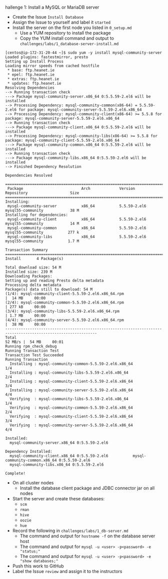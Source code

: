 hallenge 1: Install a MySQL or MariaDB server

* Create the Issue `Install Database` 
* Assign the Issue to yourself and label it `started`
* Install the server on the first node you listed in `0_setup.md`
  * Use a YUM repository to install the package
  * Copy the YUM install command and output to `challenges/labs/1_database-server-install.md`
```
[centos@ip-172-31-20-44 ~]$ sudo yum -y install mysql-community-server
Loaded plugins: fastestmirror, presto
Setting up Install Process
Loading mirror speeds from cached hostfile
 * base: ftp.heanet.ie
 * epel: ftp.heanet.ie
 * extras: ftp.heanet.ie
 * updates: ftp.heanet.ie
Resolving Dependencies
--> Running transaction check
---> Package mysql-community-server.x86_64 0:5.5.59-2.el6 will be installed
--> Processing Dependency: mysql-community-common(x86-64) = 5.5.59-2.el6 for package: mysql-community-server-5.5.59-2.el6.x86_64
--> Processing Dependency: mysql-community-client(x86-64) >= 5.5.8 for package: mysql-community-server-5.5.59-2.el6.x86_64
--> Running transaction check
---> Package mysql-community-client.x86_64 0:5.5.59-2.el6 will be installed
--> Processing Dependency: mysql-community-libs(x86-64) >= 5.5.8 for package: mysql-community-client-5.5.59-2.el6.x86_64
---> Package mysql-community-common.x86_64 0:5.5.59-2.el6 will be installed
--> Running transaction check
---> Package mysql-community-libs.x86_64 0:5.5.59-2.el6 will be installed
--> Finished Dependency Resolution

Dependencies Resolved

===============================================================================================================
 Package                          Arch             Version                   Repository                   Size
===============================================================================================================
Installing:
 mysql-community-server           x86_64           5.5.59-2.el6              mysql55-community            38 M
Installing for dependencies:
 mysql-community-client           x86_64           5.5.59-2.el6              mysql55-community            14 M
 mysql-community-common           x86_64           5.5.59-2.el6              mysql55-community           277 k
 mysql-community-libs             x86_64           5.5.59-2.el6              mysql55-community           1.7 M

Transaction Summary
===============================================================================================================
Install       4 Package(s)

Total download size: 54 M
Installed size: 239 M
Downloading Packages:
Setting up and reading Presto delta metadata
Processing delta metadata
Package(s) data still to download: 54 M
(1/4): mysql-community-client-5.5.59-2.el6.x86_64.rpm                                   |  14 MB     00:00
(2/4): mysql-community-common-5.5.59-2.el6.x86_64.rpm                                   | 277 kB     00:00
(3/4): mysql-community-libs-5.5.59-2.el6.x86_64.rpm                                     | 1.7 MB     00:00
(4/4): mysql-community-server-5.5.59-2.el6.x86_64.rpm                                   |  38 MB     00:00
---------------------------------------------------------------------------------------------------------------
Total                                                                           52 MB/s |  54 MB     00:01
Running rpm_check_debug
Running Transaction Test
Transaction Test Succeeded
Running Transaction
  Installing : mysql-community-common-5.5.59-2.el6.x86_64                                                  1/4
  Installing : mysql-community-libs-5.5.59-2.el6.x86_64                                                    2/4
  Installing : mysql-community-client-5.5.59-2.el6.x86_64                                                  3/4
  Installing : mysql-community-server-5.5.59-2.el6.x86_64                                                  4/4
  Verifying  : mysql-community-libs-5.5.59-2.el6.x86_64                                                    1/4
  Verifying  : mysql-community-common-5.5.59-2.el6.x86_64                                                  2/4
  Verifying  : mysql-community-client-5.5.59-2.el6.x86_64                                                  3/4
  Verifying  : mysql-community-server-5.5.59-2.el6.x86_64                                                  4/4

Installed:
  mysql-community-server.x86_64 0:5.5.59-2.el6

Dependency Installed:
  mysql-community-client.x86_64 0:5.5.59-2.el6           mysql-community-common.x86_64 0:5.5.59-2.el6
  mysql-community-libs.x86_64 0:5.5.59-2.el6

Complete!
```
* On all cluster nodes
  * Install the database client package and JDBC connector jar on all nodes
* Start the server and create these databases:
  * `scm`
  * `rman`
  * `hive`
  * `oozie`
  * `hue`
* Record the following in `challenges/labs/1_db-server.md`
  * The command and output for `hostname -f` on the database server host 
  * The command and output for `mysql -u <user> -p<password> -e "status;"` 
  * The command and output for `mysql -u <user> -p<password> -e "show databases;"` 
* Push this work to GitHub
* Label the Issue `review` and assign it to the instructors
